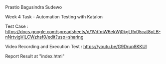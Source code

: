 Prastio Bagusindra Sudewo

Week 4 Task - Automation Testing with Katalon

Test Case : https://docs.google.com/spreadsheets/d/1VdfmW6ekWj0kgLRx05cat8pLB-nNrtvjgVILCWzhsf0/edit?usp=sharing

Video Recording and Execution Test : https://youtu.be/G9Drup8KKUI

Report Result at "index.html"